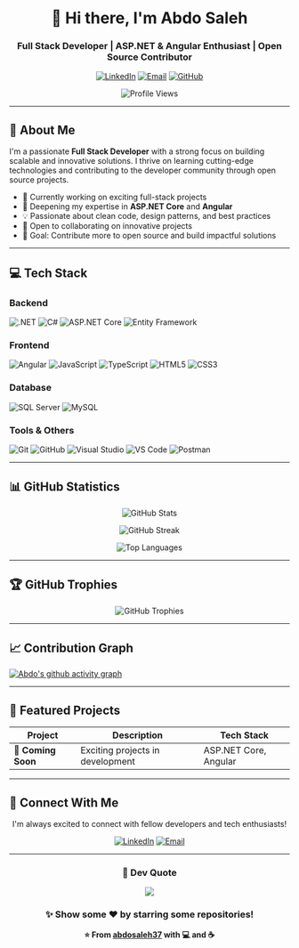 <div align="center">

# 👋 Hi there, I'm Abdo Saleh

### Full Stack Developer | ASP.NET & Angular Enthusiast | Open Source Contributor

[![LinkedIn](https://img.shields.io/badge/LinkedIn-0077B5?style=for-the-badge&logo=linkedin&logoColor=white)](https://linkedin.com/in/abdosaleh37)
[![Email](https://img.shields.io/badge/Email-D14836?style=for-the-badge&logo=gmail&logoColor=white)](mailto:abdosaleh3742103@gmail.com)
[![GitHub](https://img.shields.io/badge/GitHub-100000?style=for-the-badge&logo=github&logoColor=white)](https://github.com/abdosaleh37)

![Profile Views](https://komarev.com/ghpvc/?username=abdosaleh37&color=blueviolet&style=flat-square)

</div>

---

## 🚀 About Me

I'm a passionate **Full Stack Developer** with a strong focus on building scalable and innovative solutions. I thrive on learning cutting-edge technologies and contributing to the developer community through open source projects.

- 🔭 Currently working on exciting full-stack projects
- 🌱 Deepening my expertise in **ASP.NET Core** and **Angular**
- 💡 Passionate about clean code, design patterns, and best practices
- 🤝 Open to collaborating on innovative projects
- 🎯 Goal: Contribute more to open source and build impactful solutions

---

## 💻 Tech Stack

### Backend
![.NET](https://img.shields.io/badge/.NET-512BD4?style=for-the-badge&logo=dotnet&logoColor=white)
![C#](https://img.shields.io/badge/C%23-239120?style=for-the-badge&logo=csharp&logoColor=white)
![ASP.NET Core](https://img.shields.io/badge/ASP.NET_Core-512BD4?style=for-the-badge&logo=dotnet&logoColor=white)
![Entity Framework](https://img.shields.io/badge/Entity_Framework-512BD4?style=for-the-badge&logo=dotnet&logoColor=white)

### Frontend
![Angular](https://img.shields.io/badge/Angular-DD0031?style=for-the-badge&logo=angular&logoColor=white)
![JavaScript](https://img.shields.io/badge/JavaScript-F7DF1E?style=for-the-badge&logo=javascript&logoColor=black)
![TypeScript](https://img.shields.io/badge/TypeScript-3178C6?style=for-the-badge&logo=typescript&logoColor=white)
![HTML5](https://img.shields.io/badge/HTML5-E34F26?style=for-the-badge&logo=html5&logoColor=white)
![CSS3](https://img.shields.io/badge/CSS3-1572B6?style=for-the-badge&logo=css3&logoColor=white)

### Database
![SQL Server](https://img.shields.io/badge/SQL_Server-CC2927?style=for-the-badge&logo=microsoft-sql-server&logoColor=white)
![MySQL](https://img.shields.io/badge/MySQL-4479A1?style=for-the-badge&logo=mysql&logoColor=white)

### Tools & Others
![Git](https://img.shields.io/badge/Git-F05032?style=for-the-badge&logo=git&logoColor=white)
![GitHub](https://img.shields.io/badge/GitHub-181717?style=for-the-badge&logo=github&logoColor=white)
![Visual Studio](https://img.shields.io/badge/Visual_Studio-5C2D91?style=for-the-badge&logo=visual-studio&logoColor=white)
![VS Code](https://img.shields.io/badge/VS_Code-007ACC?style=for-the-badge&logo=visual-studio-code&logoColor=white)
![Postman](https://img.shields.io/badge/Postman-FF6C37?style=for-the-badge&logo=postman&logoColor=white)

---

## 📊 GitHub Statistics

<div align="center">
  
![GitHub Stats](https://github-readme-stats.vercel.app/api?username=abdosaleh37&show_icons=true&theme=radical&hide_border=true&count_private=true)

![GitHub Streak](https://github-readme-streak-stats.herokuapp.com/?user=abdosaleh37&theme=radical&hide_border=true)

![Top Languages](https://github-readme-stats.vercel.app/api/top-langs/?username=abdosaleh37&layout=compact&theme=radical&hide_border=true)

</div>

---

## 🏆 GitHub Trophies

<div align="center">
  
![GitHub Trophies](https://github-profile-trophy.vercel.app/?username=abdosaleh37&theme=radical&no-frame=true&no-bg=false&margin-w=4&row=1)

</div>

---

## 📈 Contribution Graph

[![Abdo's github activity graph](https://github-readme-activity-graph.vercel.app/graph?username=abdosaleh37&theme=react-dark&hide_border=true)](https://github.com/abdosaleh37)

---

## 🌟 Featured Projects

<!-- Add your best projects here -->
<div align="center">

| Project | Description | Tech Stack |
|---------|-------------|------------|
| 🚀 **Coming Soon** | Exciting projects in development | ASP.NET Core, Angular |

</div>

---

## 💬 Connect With Me

<div align="center">

I'm always excited to connect with fellow developers and tech enthusiasts!

[![LinkedIn](https://img.shields.io/badge/LinkedIn-Let's_Connect-0077B5?style=for-the-badge&logo=linkedin&logoColor=white)](https://linkedin.com/in/abdosaleh37)
[![Email](https://img.shields.io/badge/Email-Drop_a_Message-D14836?style=for-the-badge&logo=gmail&logoColor=white)](mailto:abdosaleh3742103@gmail.com)

</div>

---

<div align="center">

### 💭 Dev Quote

![](https://quotes-github-readme.vercel.app/api?type=horizontal&theme=radical)

### ✨ Show some ❤️ by starring some repositories!

**⭐️ From [abdosaleh37](https://github.com/abdosaleh37) with 💻 and ☕**

</div>
